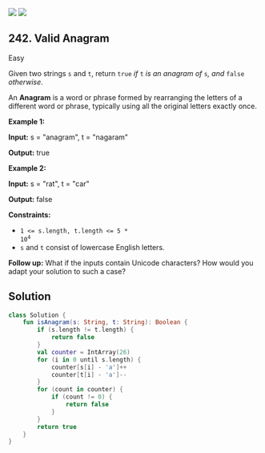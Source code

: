 [![](https://img.shields.io/github/stars/javadev/LeetCode-in-Kotlin?label=Stars&style=flat-square)](https://github.com/javadev/LeetCode-in-Kotlin)
[![](https://img.shields.io/github/forks/javadev/LeetCode-in-Kotlin?label=Fork%20me%20on%20GitHub%20&style=flat-square)](https://github.com/javadev/LeetCode-in-Kotlin/fork)

## 242\. Valid Anagram

Easy

Given two strings `s` and `t`, return `true` _if_ `t` _is an anagram of_ `s`_, and_ `false` _otherwise_.

An **Anagram** is a word or phrase formed by rearranging the letters of a different word or phrase, typically using all the original letters exactly once.

**Example 1:**

**Input:** s = "anagram", t = "nagaram"

**Output:** true

**Example 2:**

**Input:** s = "rat", t = "car"

**Output:** false

**Constraints:**

*   <code>1 <= s.length, t.length <= 5 * 10<sup>4</sup></code>
*   `s` and `t` consist of lowercase English letters.

**Follow up:** What if the inputs contain Unicode characters? How would you adapt your solution to such a case?

## Solution

```kotlin
class Solution {
    fun isAnagram(s: String, t: String): Boolean {
        if (s.length != t.length) {
            return false
        }
        val counter = IntArray(26)
        for (i in 0 until s.length) {
            counter[s[i] - 'a']++
            counter[t[i] - 'a']--
        }
        for (count in counter) {
            if (count != 0) {
                return false
            }
        }
        return true
    }
}
```
